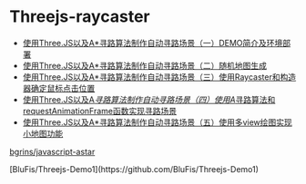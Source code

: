 # Threejs-raycaster

- [使用Three.JS以及A*寻路算法制作自动寻路场景（一）DEMO简介及环境部署](https://blog.csdn.net/weixin_39028949/article/details/81113414)
- [使用Three.JS以及A*寻路算法制作自动寻路场景（二）随机地图生成](https://blog.csdn.net/weixin_39028949/article/details/81123638)
- [使用Three.JS以及A*寻路算法制作自动寻路场景（三）使用Raycaster和构造器确定鼠标点击位置](https://blog.csdn.net/weixin_39028949/article/details/81133250)
- [使用Three.JS以及A*寻路算法制作自动寻路场景（四）使用A*寻路算法和requestAnimationFrame函数实现寻路场景](https://blog.csdn.net/weixin_39028949/article/details/81143147)
- [使用Three.JS以及A*寻路算法制作自动寻路场景（五）使用多view绘图实现小地图功能](https://blog.csdn.net/weixin_39028949/article/details/81158287)

[bgrins/javascript-astar](https://github.com/bgrins/javascript-astar)
<div class="github-widget" data-repo="bgrins/javascript-astar"></div>
[BluFis/Threejs-Demo1](https://github.com/BluFis/Threejs-Demo1)
<div class="github-widget" data-repo="BluFis/Threejs-Demo1"></div>
<div><script type="text/javascript" src="https://git.hust.cc/GitHub-Repo-Widget.js/GithubRepoWidget.js"></script></div>

